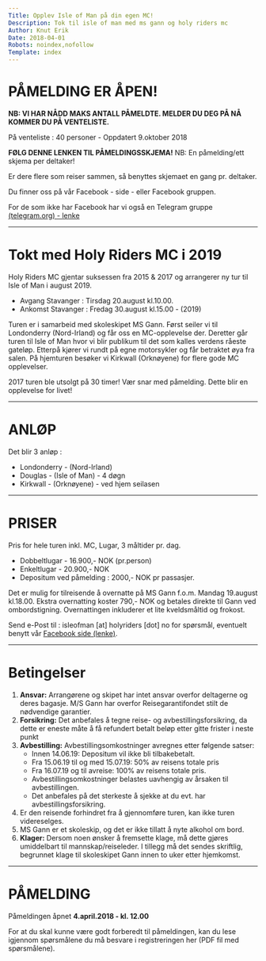 ```yaml
---
Title: Opplev Isle of Man på din egen MC!
Description: Tok til isle of man med ms gann og holy riders mc
Author: Knut Erik
Date: 2018-04-01
Robots: noindex,nofollow
Template: index
---
```


# PÅMELDING ER ÅPEN!

**NB: VI HAR NÅDD MAKS ANTALL PÅMELDTE. MELDER DU DEG PÅ NÅ KOMMER DU PÅ VENTELISTE.**

På venteliste : 40 personer - Oppdatert 9.oktober 2018

**FØLG DENNE LENKEN TIL PÅMELDINGSSKJEMA!**
NB: En påmelding/ett skjema per deltaker!

Er dere flere som reiser sammen, så benyttes skjemaet en gang pr. deltaker.

Du finner oss på vår Facebook - side - eller Facebook gruppen.

For de som ikke har Facebook har vi også en Telegram gruppe [(telegram.org) - lenke](https://)

------

# Tokt med Holy Riders MC i 2019

Holy Riders MC gjentar suksessen fra 2015 & 2017 og arrangerer ny tur til Isle of Man i august 2019.

- Avgang Stavanger : Tirsdag 20.august kl.10.00.
- Ankomst Stavanger : Fredag 30.august kl.15.00  - (2019)

Turen er i samarbeid med skoleskipet MS Gann. Først seiler vi til Londonderry (Nord-Irland) og får oss en MC-opplevelse der. Deretter går turen til Isle of Man hvor vi blir publikum til det som kalles verdens råeste gateløp. Etterpå kjører vi rundt på egne motorsykler og får betraktet øya fra salen. På hjemturen besøker vi Kirkwall (Orknøyene) for flere gode MC opplevelser.

2017 turen ble utsolgt på 30 timer! Vær snar med påmelding. Dette blir en opplevelse for livet!

------

# ANLØP

Det blir 3 anløp :

- Londonderry - (Nord-Irland)
- Douglas - (Isle of Man) - 4 døgn
- Kirkwall - (Orknøyene) - ved hjem seilasen

------

# PRISER

Pris for hele turen inkl. MC, Lugar, 3 måltider pr. dag.

- Dobbeltlugar - 16.900,- NOK (pr.person)
- Enkeltlugar - 20.900,- NOK
- Depositum ved påmelding : 2000,- NOK pr passasjer.

Det er mulig for tilreisende å overnatte på MS Gann f.o.m. Mandag 19.august kl.18.00. Ekstra overnatting koster 790,- NOK og betales direkte til Gann ved ombordstigning. Overnattingen inkluderer et lite kveldsmåltid og frokost.
 
Send e-Post til : isleofman [at] holyriders [dot] no for spørsmål, eventuelt benytt vår [Facebook side (lenke)](https://).

------

# Betingelser

1. **Ansvar:** Arrangørene og skipet har intet ansvar overfor deltagerne og deres bagasje. M/S Gann har overfor Reisegarantifondet stilt de nødvendige garantier.
2. **Forsikring:** Det anbefales å tegne reise- og avbestillingsforsikring, da dette er eneste måte å få refundert betalt beløp etter gitte frister i neste punkt
3. **Avbestilling:** Avbestillingsomkostninger avregnes etter følgende satser:
	- Innen 14.06.19: Depositum vil ikke bli tilbakebetalt.
	- Fra 15.06.19 til og med 15.07.19: 50% av reisens totale pris
	- Fra 16.07.19 og til avreise: 100% av reisens totale pris.
	- Avbestillingsomkostninger belastes uavhengig av årsaken til avbestillingen.
	- Det anbefales på det sterkeste å sjekke at du evt. har avbestillingsforsikring.
4. Er den reisende forhindret fra å gjennomføre turen, kan ikke turen videreselges.
5. MS Gann er et skoleskip, og det er ikke tillatt å nyte alkohol om bord.
6. **Klager:** Dersom noen ønsker å fremsette klage, må dette gjøres umiddelbart til mannskap/reiseleder. I tillegg må det sendes skriftlig, begrunnet klage til skoleskipet Gann innen to uker etter hjemkomst.

------

# PÅMELDING

Påmeldingen åpnet **4.april.2018 - kl. 12.00**

For at du skal kunne være godt forberedt til påmeldingen, kan du lese igjennom spørsmålene du må besvare i registreringen her (PDF fil med spørsmålene).

